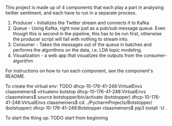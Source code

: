 This project is made up of 4 components that each play a part in analysing twitter sentiment,
and each have to run in a separate process.

1. Producer - Initializes the Twitter stream and connects it to Kafka
2. Queue - Using Kafka, right now just as a pub/sub message queue. Even though this is second in the pipeline, this has to be run first, otherwise the producer script will fail with nothing to stream into.
3. Consumer - Takes the messages out of the queue in batches and performs the algorithms on the data, i.e. LDA topic modeling.
4. Visualization - a web app that visualizes the outputs from the consumer-algorithm

For instructions on how to run each component, see the component's README.



To create the virtual env:
TODO
dhcp-10-176-41-248:VirtualEnvs claasmeiners$ virtualenv botstop
dhcp-10-176-41-248:VirtualEnvs claasmeiners$ source botstopper/bin/activate
(botstopper) dhcp-10-176-41-248:VirtualEnvs claasmeiners$ cd ../PycharmProjects/Botstopper/
(botstopper) dhcp-10-176-41-248:Botstopper claasmeiners$ pip3 install -U .

To start the thing up:
TODO start from beginning
